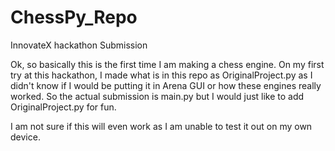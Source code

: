 # ChessPy_Repo
InnovateX hackathon Submission

Ok, so basically this is the first time I am making a chess engine. On my first try at this hackathon, I made what is in this repo as OriginalProject.py as I didn't know if I would be putting it in Arena GUI or how these engines really worked. So the actual submission is main.py but I would just like to add OriginalProject.py for fun.

I am not sure if this will even work as I am unable to test it out on my own device.
